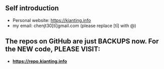 ## Self introduction
- Personal website: https://kianting.info
- my email: chenjt30[tī]gmail.com (please replace [tī] with @)
## The repos on GitHub are just BACKUPS now. For the NEW code, PLEASE VISIT:
 - **https://repo.kianting.info**
